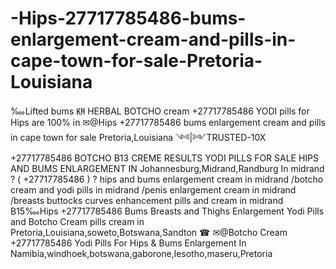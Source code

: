 # -Hips-27717785486-bums-enlargement-cream-and-pills-in-cape-town-for-sale-Pretoria-Louisiana
‱Lifted bums ㏎ HERBAL BOTCHO cream +27717785486 YODI pills for Hips are 100% in  ✉@Hips +27717785486 bums enlargement cream and pills in cape town for sale Pretoria,Louisiana ༺|༻TRUSTED-10X +27717785486 BOTCHO B13 CREME RESULTS YODI PILLS FOR SALE HIPS AND BUMS ENLARGEMENT IN Johannesburg,Midrand,Randburg In midrand ? ( +27717785486 ) ? hips and bums enlargement cream in midrand /botcho cream and yodi pills in midrand /penis enlargement cream in midrand /breasts buttocks curves enhancement pills and cream in midrand B15‱Hips +27717785486 Bums Breasts and Thighs Enlargement Yodi Pills and Botcho Cream pills cream in Pretoria,Louisiana,soweto,Botswana,Sandton ☎ ✉@Botcho Cream +27717785486 Yodi Pills For Hips &amp; Bums Enlargement In Namibia,windhoek,botswana,gaborone,lesotho,maseru,Pretoria
